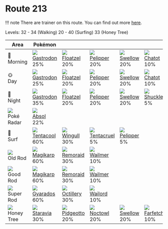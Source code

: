 # Route 213

!!! note
    There are trainer on this route. You can find out more [here](../../trainer_changes/route_213/).

Levels: 32 - 34 (Walking) 20 - 40 (Surfing) 33 (Honey Tree)

Area                           | Pokémon                          | &nbsp;                           | &nbsp;                           | &nbsp;                         | &nbsp;                            | &nbsp;                        | 
---                            | ---                              | ---                              | ---                              | ---                            | ---                               | ---                           | 
🌅<br>Morning                   | ![][423]<br> [Gastrodon]<br> 25% | ![][419]<br> [Floatzel]<br> 20%  | ![][279]<br> [Pelipper]<br> 20%  | ![][277]<br> [Swellow]<br> 20% | ![][441]<br> [Chatot]<br> 10%     | ![][213]<br> [Shuckle]<br> 5% | 
🌞<br>Day                       | ![][423]<br> [Gastrodon]<br> 25% | ![][419]<br> [Floatzel]<br> 20%  | ![][279]<br> [Pelipper]<br> 20%  | ![][277]<br> [Swellow]<br> 20% | ![][441]<br> [Chatot]<br> 10%     | ![][213]<br> [Shuckle]<br> 5% | 
🌙<br>Night                     | ![][423]<br> [Gastrodon]<br> 35% | ![][419]<br> [Floatzel]<br> 20%  | ![][279]<br> [Pelipper]<br> 20%  | ![][277]<br> [Swellow]<br> 20% | ![][213]<br> [Shuckle]<br> 5%     | &nbsp;                        | 
![][poke-radar]<br> Poké Radar | ![][359]<br> [Absol]<br> 22%     | &nbsp;                           | &nbsp;                           | &nbsp;                         | &nbsp;                            | &nbsp;                        | 
🌊<br> Surf                     | ![][072]<br> [Tentacool]<br> 60% | ![][278]<br> [Wingull]<br> 30%   | ![][073]<br> [Tentacruel]<br> 5% | ![][279]<br> [Pelipper]<br> 5% | &nbsp;                            | &nbsp;                        | 
![][old-rod]<br> Old Rod       | ![][129]<br> [Magikarp]<br> 60%  | ![][223]<br> [Remoraid]<br> 30%  | ![][320]<br> [Wailmer]<br> 10%   | &nbsp;                         | &nbsp;                            | &nbsp;                        | 
![][good-rod]<br> Good Rod     | ![][129]<br> [Magikarp]<br> 60%  | ![][223]<br> [Remoraid]<br> 30%  | ![][320]<br> [Wailmer]<br> 10%   | &nbsp;                         | &nbsp;                            | &nbsp;                        | 
![][super-rod]<br> Super Rod   | ![][130]<br> [Gyarados]<br> 60%  | ![][224]<br> [Octillery]<br> 30% | ![][321]<br> [Wailord]<br> 10%   | &nbsp;                         | &nbsp;                            | &nbsp;                        | 
![][honey]<br> Honey Tree      | ![][397]<br> [Staravia]<br> 30%  | ![][017]<br> [Pidgeotto]<br> 20% | ![][164]<br> [Noctowl]<br> 20%   | ![][277]<br> [Swellow]<br> 20% | ![][083]<br> [Farfetch'd]<br> 10% | &nbsp;                        | 

[Pidgeotto]: ../../pokemon_changes/017/
[Tentacool]: ../../pokemon_changes/072/
[Tentacruel]: ../../pokemon_changes/073/
[Farfetch'd]: ../../pokemon_changes/083/
[Magikarp]: ../../pokemon_changes/129/
[Gyarados]: ../../pokemon_changes/130/
[Noctowl]: ../../pokemon_changes/164/
[Shuckle]: ../../pokemon_changes/213/
[Remoraid]: ../../pokemon_changes/223/
[Octillery]: ../../pokemon_changes/224/
[Swellow]: ../../pokemon_changes/277/
[Wingull]: ../../pokemon_changes/278/
[Pelipper]: ../../pokemon_changes/279/
[Wailmer]: ../../pokemon_changes/320/
[Wailord]: ../../pokemon_changes/321/
[Absol]: ../../pokemon_changes/359/
[Staravia]: ../../pokemon_changes/397/
[Floatzel]: ../../pokemon_changes/419/
[Gastrodon]: ../../pokemon_changes/423/
[Chatot]: ../../pokemon_changes/441/
[good-rod]: ../img/items/good-rod.png
[honey]: ../img/items/honey.png
[old-rod]: ../img/items/old-rod.png
[poke-radar]: ../img/items/poke-radar.png
[super-rod]: ../img/items/super-rod.png
[017]: ../img/pokemon/017.png
[072]: ../img/pokemon/072.png
[073]: ../img/pokemon/073.png
[083]: ../img/pokemon/083.png
[129]: ../img/pokemon/129.png
[130]: ../img/pokemon/130.png
[164]: ../img/pokemon/164.png
[213]: ../img/pokemon/213.png
[223]: ../img/pokemon/223.png
[224]: ../img/pokemon/224.png
[277]: ../img/pokemon/277.png
[278]: ../img/pokemon/278.png
[279]: ../img/pokemon/279.png
[320]: ../img/pokemon/320.png
[321]: ../img/pokemon/321.png
[359]: ../img/pokemon/359.png
[397]: ../img/pokemon/397.png
[419]: ../img/pokemon/419.png
[423]: ../img/pokemon/423.png
[441]: ../img/pokemon/441.png

